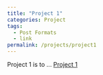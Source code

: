 ```yaml
---
title: "Project 1"
categories: Project
tags:
  - Post Formats
  - link
permalink: /projects/project1
---
```


Project 1 is to ...
[Project 1](../files/project1.pdf)
